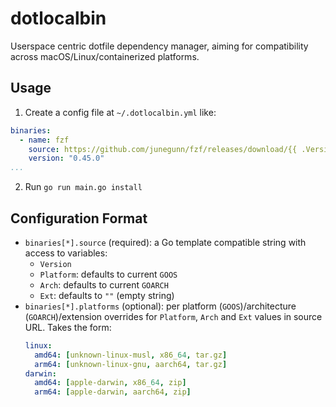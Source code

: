 # dotlocalbin

Userspace centric dotfile dependency manager, aiming for compatibility across macOS/Linux/containerized platforms.

## Usage

1. Create a config file at `~/.dotlocalbin.yml` like:
```yaml
binaries:
  - name: fzf
    source: https://github.com/junegunn/fzf/releases/download/{{ .Version }}/fzf-{{ .Version }}-linux_amd64.tar.gz
    version: "0.45.0"
...
```

2. Run `go run main.go install`

## Configuration Format

- `binaries[*].source` (required): a Go template compatible string with access to variables:
  - `Version`
  - `Platform`: defaults to current `GOOS`
  - `Arch`: defaults to current `GOARCH`
  - `Ext`: defaults to `""` (empty string)
- `binaries[*].platforms` (optional): per platform (`GOOS`)/architecture (`GOARCH`)/extension overrides for `Platform`, `Arch` and `Ext` values in source URL. Takes the form:
  ```yaml
  linux:
    amd64: [unknown-linux-musl, x86_64, tar.gz]
    arm64: [unknown-linux-gnu, aarch64, tar.gz]
  darwin:
    amd64: [apple-darwin, x86_64, zip]
    arm64: [apple-darwin, aarch64, zip]
  ```
